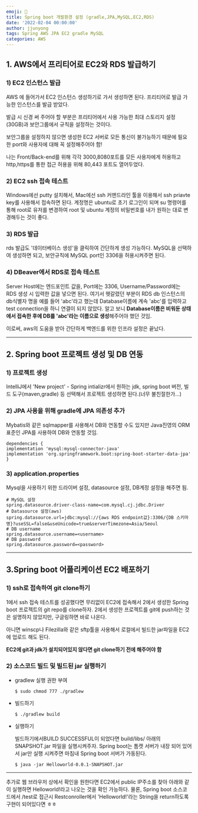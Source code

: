 ```yaml
---
emoji: 🧢
title: Spring boot 개발환경 설정 (gradle,JPA,MySQL,EC2,RDS)
date: '2022-02-04 00:00:00'
author: jjunyong
tags: Spring AWS JPA EC2 gradle MySQL
categories: AWS
---
```


## 1. AWS에서 프리티어로 EC2와 RDS 발급하기

### 1) EC2 인스턴스 발급

AWS 에 들어가서 EC2 인스턴스 생성하기로 가서 생성하면 된다. 프리티어로 발급 가능한 인스턴스를 발급 받았다.

발급 시 신경 써 주어야 할 부분은 프리티어에서 사용 가능한 최대 스토리지 설정(30GB)과 보안그룹에서 규칙을 설정하는 것이다.

보안그룹을 설정하지 않으면 생성한 EC2 서버로 모든 통신이 불가능하기 때문에 필요한 port와 사용자에 대해 꼭 설정해주어야 함!

나는 Front/Back-end를 위해 각각 3000,8080포트를 모든 사용자에게 허용하고 http,https를 통한 접근 허용을 위해 80,443 포트도 열어두었다.

### 2) EC2 ssh 접속 테스트

Windows에선 putty 설치해서, Mac에선 ssh 커맨드라인 툴을 이용해서 ssh priavte key를 사용해서 접속하면 된다.
계정명은 ubuntu로 초기 로그인이 되며 su 명령어를 통해 root로 유저를 변경하여 root 및 ubuntu 계정의 비밀번호를 내가 원하는 대로 변경해두는 것이 좋다.

### 3) RDS 발급

rds 발급도 '데이터베이스 생성'을 클릭하여 간단하게 생성 가능하다. MySQL을 선택하여 생성하면 되고, 보안규칙에 MySQL port인 3306을 허용시켜주면 된다.

### 4) DBeaver에서 RDS로 접속 테스트

Server Host에는 엔드포인트 값을, Port에는 3306, Username/Password에는 RDS 생성 시 입력한 값을 넣으면 된다. 여기서 헷갈렸던 부분이 RDS db 인스턴스의 db식별자 명을 예를 들어 'abc'라고 했는데 Database이름에 계속 'abc'를 입력하고 test connection을 하니 연결이 되지 않았다. 알고 보니 **Database이름은 비워둔 상태에서 접속한 후에 DB를 'abc'라는 이름으로 생성**해주어야 했던 것임.

이로써, aws의 도움을 받아 간단하게 백엔드를 위한 인프라 설정은 끝났다.

---

## 2. Spring boot 프로젝트 생성 및 DB 연동

### 1) 프로젝트 생성​

IntelliJ에서 'New project' - Spring intializr에서 원하는 jdk, spring boot 버전, 빌드 도구(maven,gradle) 등 선택해서 프로젝트 생성하면 된다.(너무 불친절한가...)

### 2) JPA 사용을 위해 gradle에 JPA 의존성 추가

Mybatis와 같은 sqlmapper를 사용해서 DB와 연동할 수도 있지만 Java진영의 ORM 표준인 JPA를 사용하여 DB와 연동할 것임.

```
dependencies {
implementation 'mysql:mysql-connector-java'
implementation 'org.springframework.boot:spring-boot-starter-data-jpa'
}
```

### 3) application.properties

Mysql을 사용하기 위한 드라이버 설정, datasource 설정, DB계정 설정을 해주면 됨.

```
# MySQL 설정
spring.datasource.driver-class-name=com.mysql.cj.jdbc.Driver
# Datasource 설정(aws)
spring.datasource.url=jdbc:mysql://{aws RDS endpoint값}:3306/{DB 스키마명}?useSSL=false&useUnicode=true&serverTimezone=Asia/Seoul
# DB username
spring.datasource.username=<username>
# DB password
spring.datasource.password=<password>
```

---

## 3.Spring boot 어플리케이션 EC2 배포하기

### 1) ssh로 접속하여 git clone하기

1에서 ssh 접속 테스트를 성공했다면 무리없이 EC2에 접속해서 2에서 생성한 Spring boot 프로젝트의 git repo를 clone하자. 2에서 생성한 프로젝트를 git에 push하는 것은 설명하지 않았지만, 구글링하면 바로 나온다.

아니면 winscp나 Filezilla와 같은 sftp툴을 사용해서 로컬에서 빌드한 jar파일을 EC2에 업로드 해도 된다.

**EC2에 git과 jdk가 설치되어있지 않다면 git clone하기 전에 해주어야 함**

### 2) 소스코드 빌드 및 빌드된 jar 실행하기

- gradlew 실행 권한 부여
  ```
  $ sudo chmod 777 ./gradlew
  ```
- 빌드하기

  ```
  $ ./gradlew build
  ```

- 실행하기

  빌드하기에서BUILD SUCCESSFUL이 되었다면 build/libs/ 아래의 SNAPSHOT.jar 파일을 실행시켜주자. Spring boot는 톰캣 서버가 내장 되어 있어서 jar만 실행 시켜주면 마침내 Spring boot 서버가 가동된다.

  ```
  $ java -jar Helloworld-0.0.1-SNAPSHOT.jar
  ```

---

추가로 웹 브라우저 상에서 확인을 원한다면 EC2에서 public IP주소를 찾아 아래와 같이 실행하면 Helloworld!라고 나오는 것을 확인 가능하다.
물론, Spring boot 소스코드에서 /test로 접근시 Restconroller에서 'Helloworld!'라는 String을 return하도록 구현이 되어있다면 ㅎㅎ

```toc

```
